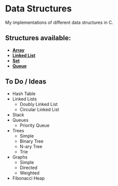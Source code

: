 # Data Structures
My implementations of different data structures in C.

## Structures available:
  * [**Array**](https://github.com/achaval-tomas/Data-Structures/tree/main/Array)
  * [**Linked List**](https://github.com/achaval-tomas/Data-Structures/tree/main/Linked-List)
  * [**Set**](https://github.com/achaval-tomas/Data-Structures/tree/main/Set)
  * [**Queue**](https://github.com/achaval-tomas/Data-Structures/tree/main/Queue)


## To Do / Ideas
 * Hash Table
 * Linked Lists
   * Doubly Linked List
   * Circular Linked List
 * Stack
 * Queues
   * Priority Queue
 * Trees
   * Simple
   * Binary Tree
   * N-ary Tree
   * Trie
 * Graphs
   * Simple
   * Directed
   * Weighted
 * Fibonacci Heap
